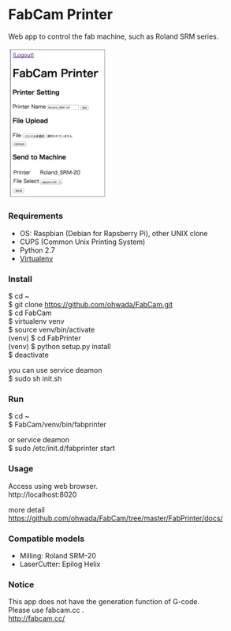 FabCam Printer
===============

Web app to control the fab machine, such as Roland SRM series. <br>

<img src="https://raw.githubusercontent.com/ohwada/FabCam/master/FabPrinter/docs/fabprinter_main.png" width="200"  />

### Requirements
- OS: Raspbian (Debian for Rapsberry Pi), other UNIX clone <br>
- CUPS (Common Unix Printing System) <br>
- Python 2.7 <br>
- [Virtualenv](https://virtualenv.readthedocs.org/en/latest/) <br>

### Install
$ cd ~<br>
$ git clone https://github.com/ohwada/FabCam.git <br>
$ cd FabCam<br>
$ virtualenv venv <br>
$ source venv/bin/activate <br>
(venv) $ cd FabPrinter <br>
(venv) $ python setup.py install <br>
$ deactivate <br>

you can use service deamon <br>
$ sudo sh init.sh <br>

### Run
$ cd ~<br>
$ FabCam/venv/bin/fabprinter <br>

or service deamon <br>
$ sudo /etc/init.d/fabprinter start <br>

### Usage
Access using web browser. <br>
http://localhost:8020 <br>

more detail <br>
https://github.com/ohwada/FabCam/tree/master/FabPrinter/docs/ <br>

### Compatible models
- Milling: Roland SRM-20
- LaserCutter: Epilog Helix

### Notice
This app does not have the generation function of G-code. <br>
Please use fabcam.cc . <br>
http://fabcam.cc/ <br>
